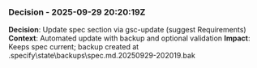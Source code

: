 ### Decision - 2025-09-29 20:20:19Z
**Decision**: Update spec section via gsc-update (suggest Requirements)
**Context**: Automated update with backup and optional validation
**Impact**: Keeps spec current; backup created at .specify\state\backups\spec.md.20250929-202019.bak
